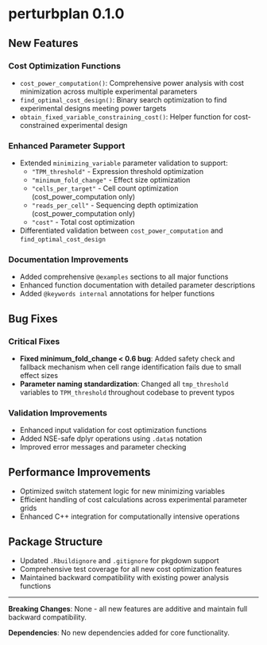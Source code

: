 # perturbplan 0.1.0

## New Features

### Cost Optimization Functions
- `cost_power_computation()`: Comprehensive power analysis with cost minimization across multiple experimental parameters
- `find_optimal_cost_design()`: Binary search optimization to find experimental designs meeting power targets
- `obtain_fixed_variable_constraining_cost()`: Helper function for cost-constrained experimental design

### Enhanced Parameter Support
- Extended `minimizing_variable` parameter validation to support:
  - `"TPM_threshold"` - Expression threshold optimization
  - `"minimum_fold_change"` - Effect size optimization
  - `"cells_per_target"` - Cell count optimization (cost_power_computation only)
  - `"reads_per_cell"` - Sequencing depth optimization (cost_power_computation only)
  - `"cost"` - Total cost optimization
- Differentiated validation between `cost_power_computation` and `find_optimal_cost_design`

### Documentation Improvements
- Added comprehensive `@examples` sections to all major functions
- Enhanced function documentation with detailed parameter descriptions
- Added `@keywords internal` annotations for helper functions

## Bug Fixes

### Critical Fixes
- **Fixed minimum_fold_change < 0.6 bug**: Added safety check and fallback mechanism when cell range identification fails due to small effect sizes
- **Parameter naming standardization**: Changed all `tmp_threshold` variables to `TPM_threshold` throughout codebase to prevent typos

### Validation Improvements
- Enhanced input validation for cost optimization functions
- Added NSE-safe dplyr operations using `.data$` notation
- Improved error messages and parameter checking

## Performance Improvements
- Optimized switch statement logic for new minimizing variables
- Efficient handling of cost calculations across experimental parameter grids
- Enhanced C++ integration for computationally intensive operations

## Package Structure
- Updated `.Rbuildignore` and `.gitignore` for pkgdown support
- Comprehensive test coverage for all new cost optimization features
- Maintained backward compatibility with existing power analysis functions

---

**Breaking Changes**: None - all new features are additive and maintain full backward compatibility.

**Dependencies**: No new dependencies added for core functionality.
